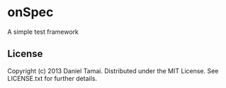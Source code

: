 onSpec
======

A simple test framework

License
-------

Copyright (c) 2013 Daniel Tamai. Distributed under the MIT License. See LICENSE.txt for further details.
